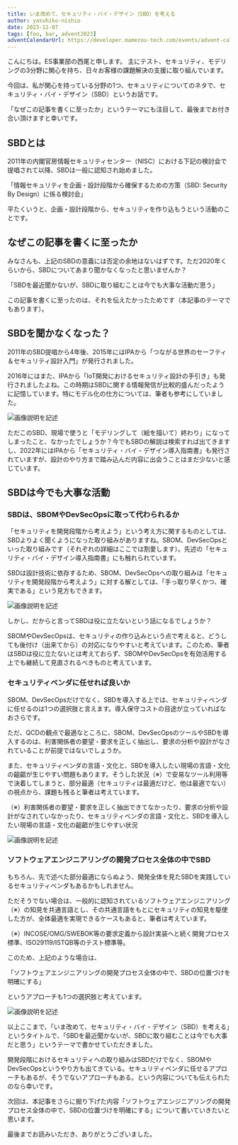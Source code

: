 ```yaml
---
title: いま改めて、セキュリティ・バイ・デザイン（SBD）を考える
author: yasuhiko-nishio
date: 2023-12-07
tags: [foo, bar, advent2023]
adventCalendarUrl: https://developer.mamezou-tech.com/events/advent-calendar/2023/
---
```

こんにちは。ES事業部の西尾と申します。
主にテスト、セキュリティ、モデリングの3分野に関心を持ち、日々お客様の課題解決の支援に取り組んでいます。

今回は、私が関心を持っている分野の1つ、セキュリティについてのネタで、セキュリティ・バイ・デザイン（SBD）というお話です。

「なぜこの記事を書くに至ったか」というテーマにも注目して、最後までお付き合い頂けますと幸いです。

## SBDとは

2011年の内閣官房情報セキュリティセンター（NISC）における下記の検討会で提唱されて以降、SBDは一般に認知され始めました。

「情報セキュリティを企画・設計段階から確保するための方策（SBD: Security By Design）に係る検討会」

平たくいうと、企画・設計段階から、セキュリティを作り込もうという活動のことです。


## なぜこの記事を書くに至ったか

みなさんも、上記のSBDの意義には否定の余地はないはずです。ただ2020年くらいから、SBDについてあまり聞かなくなったと思いませんか？

「SBDを最近聞かないが、SBDに取り組むことは今でも大事な活動だ思う」

この記事を書くに至ったのは、それを伝えたかったためです（本記事のテーマでもあります）。

## SBDを聞かなくなった？

2011年のSBD提唱から4年後、2015年にはIPAから「つながる世界のセーフティ＆セキュリティ設計入門」が発行されました。

2016年にはまた、IPAから「IoT開発におけるセキュリティ設計の手引き」も発行されましたよね。この時期はSBDに関する情報発信が比較的盛んだったように記憶しています。特にモデル化の仕方については、筆者も参考にしていました。

![画像説明を記述](/img/blogs/2023/1228_images/tab1.png)

ただこのSBD、現場で使うと「モデリングして（絵を描いて）終わり」になってしまったこと、なかったでしょうか？今でもSBDの解説は検索すれば出てきますし、2022年にはIPAから「セキュリティ・バイ・デザイン導入指南書」も発行されていますが、設計のやり方まで踏み込んだ内容に出会うことはまだ少ないと感じています。

## SBDは今でも大事な活動

### SBDは、SBOMやDevSecOpsに取って代わられるか

「セキュリティを開発段階から考えよう」という考え方に関するものとしては、SBDよりよく聞くようになった取り組みがありますね。SBOM、DevSecOpsといった取り組みです（それぞれの詳細はここでは割愛します）。先述の「セキュリティ・バイ・デザイン導入指南書」にも触れられています。

SBDは設計技術に依存するため、SBOM、DevSecOpsへの取り組みは「セキュリティを開発段階から考えよう」に対する解としては、「手っ取り早くかつ、確実である」という見方もできます。

![画像説明を記述](/img/blogs/2023/1228_images/tab2.png)

しかし、だからと言ってSBDは役に立たないという話になるでしょうか？

SBOMやDevSecOpsは、セキュリティの作り込みという点で考えると、どうしても後付け（出来てから）の対応になりやすいと考えています。このため、筆者はSBDは役に立たないとは考えておらず、SBOMやDevSecOpsを有効活用する上でも継続して見直されるべきものと考えています。


### セキュリティベンダに任せれば良いか

SBOM、DevSecOpsだけでなく、SBDを導入する上では、セキュリティベンダに任せるのは1つの選択肢と言えます。導入保守コストの目途が立っていればなおさらです。

ただ、QCDの観点で最適なところに、SBOM、DevSecOpsのツールやSBDを導入するのは、利害関係者の要望・要求を正しく抽出し、要求の分析や設計がなされていることが前提ではないでしょうか。

また、セキュリティベンダの言語・文化と、SBDを導入したい現場の言語・文化の齟齬が生じやすい問題もあります。そうした状況（※）で安易なツール利用等で決着してしまうと、部分最適（セキュリティは最適だけど、他は最適でない）の視点から、課題も残ると筆者は考えています。

（※）利害関係者の要望・要求を正しく抽出できてなかったり、要求の分析や設計がなされていなかったり、セキュリティベンダの言語・文化と、SBDを導入したい現場の言語・文化の齟齬が生じやすい状況

![画像説明を記述](/img/blogs/2023/1228_images/tab3.png)

### ソフトウェアエンジニアリングの開発プロセス全体の中でSBD

もちろん、先で述べた部分最適にならぬよう、開発全体を見たSBDを実践しているセキュリティベンダもあるかもしれません。

ただそうでない場合は、一般的に認知されているソフトウェアエンジニアリング（※）の知見を共通言語とし、その共通言語をもとにセキュリティの知見を駆使した方が、全体最適を実現できるケースもあると、筆者は考えています。

（※）INCOSE/OMG/SWEBOK等の要求定義から設計実装へと続く開発プロセス標準、ISO29119/ISTQB等のテスト標準等。

このため、上記のような場合は、

「ソフトウェアエンジニアリングの開発プロセス全体の中で、SBDの位置づけを明確にする」

というアプローチも1つの選択肢と考えています。

![画像説明を記述](/img/blogs/2023/1228_images/fig1.png)


以上ここまで、「いま改めて、セキュリティ・バイ・デザイン（SBD）を考える」というタイトルで、「SBDを最近聞かないが、SBDに取り組むことは今でも大事だと思う」というテーマで書かせていただきました。

開発段階におけるセキュリティへの取り組みはSBDだけでなく、SBOMやDevSecOpsというやり方も出てきている。セキュリティベンダに任せるアプローチもあるが、そうでないアプローチもある。という内容についても伝えられたのなら幸いです。

次回は、本記事をさらに掘り下げた内容「ソフトウェアエンジニアリングの開発プロセス全体の中で、SBDの位置づけを明確にする」について書いていきたいと思います。

最後までお読みいただき、ありがとうございました。
